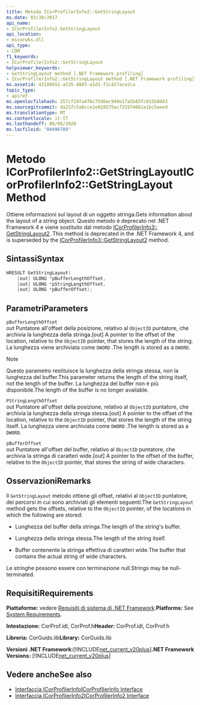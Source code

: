 ```yaml
---
title: Metodo ICorProfilerInfo2::GetStringLayout
ms.date: 03/30/2017
api_name:
- ICorProfilerInfo2.GetStringLayout
api_location:
- mscorwks.dll
api_type:
- COM
f1_keywords:
- ICorProfilerInfo2::GetStringLayout
helpviewer_keywords:
- GetStringLayout method [.NET Framework profiling]
- ICorProfilerInfo2::GetStringLayout method [.NET Framework profiling]
ms.assetid: 43189651-a535-4803-a1d1-f1c427ace2ca
topic_type:
- apiref
ms.openlocfilehash: 257cf24fa476c75d6ec949e17a5b83fc015b8d43
ms.sourcegitcommit: da21fc5a8cce1e028575acf31974681a1bc5aeed
ms.translationtype: MT
ms.contentlocale: it-IT
ms.lasthandoff: 06/08/2020
ms.locfileid: "84496789"
---
```

# <a name="icorprofilerinfo2getstringlayout-method"></a><span data-ttu-id="c899f-102">Metodo ICorProfilerInfo2::GetStringLayout</span><span class="sxs-lookup"><span data-stu-id="c899f-102">ICorProfilerInfo2::GetStringLayout Method</span></span>
<span data-ttu-id="c899f-103">Ottiene informazioni sul layout di un oggetto stringa.</span><span class="sxs-lookup"><span data-stu-id="c899f-103">Gets information about the layout of a string object.</span></span> <span data-ttu-id="c899f-104">Questo metodo è deprecato nel .NET Framework 4 e viene sostituito dal metodo [ICorProfilerInfo3:: GetStringLayout2](icorprofilerinfo3-getstringlayout2-method.md) .</span><span class="sxs-lookup"><span data-stu-id="c899f-104">This method is deprecated in the .NET Framework 4, and is superseded by the [ICorProfilerInfo3::GetStringLayout2](icorprofilerinfo3-getstringlayout2-method.md) method.</span></span>  
  
## <a name="syntax"></a><span data-ttu-id="c899f-105">Sintassi</span><span class="sxs-lookup"><span data-stu-id="c899f-105">Syntax</span></span>  
  
```cpp  
HRESULT GetStringLayout(  
    [out] ULONG *pBufferLengthOffset,  
    [out] ULONG *pStringLengthOffset,  
    [out] ULONG *pBufferOffset);  
```  
  
## <a name="parameters"></a><span data-ttu-id="c899f-106">Parametri</span><span class="sxs-lookup"><span data-stu-id="c899f-106">Parameters</span></span>  
 `pBufferLengthOffset`  
 <span data-ttu-id="c899f-107">out Puntatore all'offset della posizione, relativo al `ObjectID` puntatore, che archivia la lunghezza della stringa.</span><span class="sxs-lookup"><span data-stu-id="c899f-107">[out] A pointer to the offset of the location, relative to the `ObjectID` pointer, that stores the length of the string.</span></span> <span data-ttu-id="c899f-108">La lunghezza viene archiviata come `DWORD` .</span><span class="sxs-lookup"><span data-stu-id="c899f-108">The length is stored as a `DWORD`.</span></span>  
  
> [!NOTE]
> <span data-ttu-id="c899f-109">Questo parametro restituisce la lunghezza della stringa stessa, non la lunghezza del buffer.</span><span class="sxs-lookup"><span data-stu-id="c899f-109">This parameter returns the length of the string itself, not the length of the buffer.</span></span> <span data-ttu-id="c899f-110">La lunghezza del buffer non è più disponibile.</span><span class="sxs-lookup"><span data-stu-id="c899f-110">The length of the buffer is no longer available.</span></span>  
  
 `PStringLengthOffset`  
 <span data-ttu-id="c899f-111">out Puntatore all'offset della posizione, relativo al `ObjectID` puntatore, che archivia la lunghezza della stringa stessa.</span><span class="sxs-lookup"><span data-stu-id="c899f-111">[out] A pointer to the offset of the location, relative to the `ObjectID` pointer, that stores the length of the string itself.</span></span> <span data-ttu-id="c899f-112">La lunghezza viene archiviata come `DWORD` .</span><span class="sxs-lookup"><span data-stu-id="c899f-112">The length is stored as a `DWORD`.</span></span>  
  
 `pBufferOffset`  
 <span data-ttu-id="c899f-113">out Puntatore all'offset del buffer, relativo al `ObjectID` puntatore, che archivia la stringa di caratteri wide.</span><span class="sxs-lookup"><span data-stu-id="c899f-113">[out] A pointer to the offset of the buffer, relative to the `ObjectID` pointer, that stores the string of wide characters.</span></span>  
  
## <a name="remarks"></a><span data-ttu-id="c899f-114">Osservazioni</span><span class="sxs-lookup"><span data-stu-id="c899f-114">Remarks</span></span>  
 <span data-ttu-id="c899f-115">Il `GetStringLayout` metodo ottiene gli offset, relativi al `ObjectID` puntatore, dei percorsi in cui sono archiviati gli elementi seguenti:</span><span class="sxs-lookup"><span data-stu-id="c899f-115">The `GetStringLayout` method gets the offsets, relative to the `ObjectID` pointer, of the locations in which the following are stored:</span></span>  
  
- <span data-ttu-id="c899f-116">Lunghezza del buffer della stringa.</span><span class="sxs-lookup"><span data-stu-id="c899f-116">The length of the string's buffer.</span></span>  
  
- <span data-ttu-id="c899f-117">Lunghezza della stringa stessa.</span><span class="sxs-lookup"><span data-stu-id="c899f-117">The length of the string itself.</span></span>  
  
- <span data-ttu-id="c899f-118">Buffer contenente la stringa effettiva di caratteri wide.</span><span class="sxs-lookup"><span data-stu-id="c899f-118">The buffer that contains the actual string of wide characters.</span></span>  
  
 <span data-ttu-id="c899f-119">Le stringhe possono essere con terminazione null.</span><span class="sxs-lookup"><span data-stu-id="c899f-119">Strings may be null-terminated.</span></span>  
  
## <a name="requirements"></a><span data-ttu-id="c899f-120">Requisiti</span><span class="sxs-lookup"><span data-stu-id="c899f-120">Requirements</span></span>  
 <span data-ttu-id="c899f-121">**Piattaforme:** vedere [Requisiti di sistema di .NET Framework](../../get-started/system-requirements.md).</span><span class="sxs-lookup"><span data-stu-id="c899f-121">**Platforms:** See [System Requirements](../../get-started/system-requirements.md).</span></span>  
  
 <span data-ttu-id="c899f-122">**Intestazione:** CorProf.idl, CorProf.h</span><span class="sxs-lookup"><span data-stu-id="c899f-122">**Header:** CorProf.idl, CorProf.h</span></span>  
  
 <span data-ttu-id="c899f-123">**Libreria:** CorGuids.lib</span><span class="sxs-lookup"><span data-stu-id="c899f-123">**Library:** CorGuids.lib</span></span>  
  
 <span data-ttu-id="c899f-124">**Versioni .NET Framework:**[!INCLUDE[net_current_v20plus](../../../../includes/net-current-v20plus-md.md)]</span><span class="sxs-lookup"><span data-stu-id="c899f-124">**.NET Framework Versions:** [!INCLUDE[net_current_v20plus](../../../../includes/net-current-v20plus-md.md)]</span></span>  
  
## <a name="see-also"></a><span data-ttu-id="c899f-125">Vedere anche</span><span class="sxs-lookup"><span data-stu-id="c899f-125">See also</span></span>

- [<span data-ttu-id="c899f-126">Interfaccia ICorProfilerInfo</span><span class="sxs-lookup"><span data-stu-id="c899f-126">ICorProfilerInfo Interface</span></span>](icorprofilerinfo-interface.md)
- [<span data-ttu-id="c899f-127">Interfaccia ICorProfilerInfo2</span><span class="sxs-lookup"><span data-stu-id="c899f-127">ICorProfilerInfo2 Interface</span></span>](icorprofilerinfo2-interface.md)
